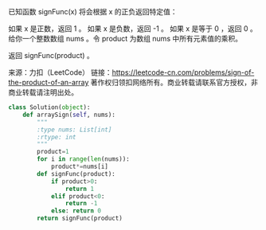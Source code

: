 已知函数 signFunc(x) 将会根据 x 的正负返回特定值：

如果 x 是正数，返回 1 。
如果 x 是负数，返回 -1 。
如果 x 是等于 0 ，返回 0 。
给你一个整数数组 nums 。令 product 为数组 nums 中所有元素值的乘积。

返回 signFunc(product) 。

来源：力扣（LeetCode）
链接：https://leetcode-cn.com/problems/sign-of-the-product-of-an-array
著作权归领扣网络所有。商业转载请联系官方授权，非商业转载请注明出处。

```python
class Solution(object):
    def arraySign(self, nums):
        """
        :type nums: List[int]
        :rtype: int
        """
        product=1
        for i in range(len(nums)):
            product*=nums[i]
        def signFunc(product):
            if product>0:
                return 1
            elif product<0:
                return -1
            else: return 0
        return signFunc(product)
```

